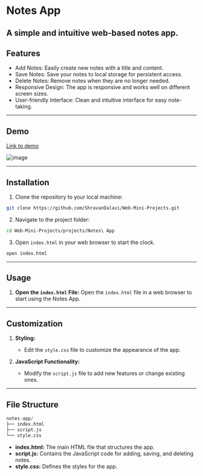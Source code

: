 # Notes App
A simple and intuitive web-based notes app.
---
## Features
- Add Notes: Easily create new notes with a title and content.
- Save Notes: Save your notes to local storage for persistent access.
- Delete Notes: Remove notes when they are no longer needed.
- Responsive Design: The app is responsive and works well on different screen sizes.
- User-friendly Interface: Clean and intuitive interface for easy note-taking.
___
## Demo
[Link to demo](https://codepen.io/Shravan-Dalavi/pen/oNrWLKZ)

![image](https://github.com/user-attachments/assets/96b6dd8a-603e-4a96-9c3c-5011869bcb38)

--- 
## Installation

1. Clone the repository to your local machine:
```bash
git clone https://github.com/ShravanDalavi/Web-Mini-Projects.git
```
2. Navigate to the project folder:
```bash
cd Web-Mini-Projects/projects/Notes\ App
```
3. Open `index.html` in your web browser to start the clock.
```bash
open index.html
```
---
## Usage
1. **Open the `index.html` File:**
    Open the `index.html` file in a web browser to start using the Notes App.
---
## Customization
1. **Styling:**
    - Edit the `style.css` file to customize the appearance of the app.

2. **JavaScript Functionality:**
    - Modify the `script.js` file to add new features or change existing ones.
---
## File Structure
```s
notes-app/
├── index.html
├── script.js
└── style.css
```
- **index.html:** The main HTML file that structures the app.
- **script.js:** Contains the JavaScript code for adding, saving, and deleting notes.
- **style.css:** Defines the styles for the app.
